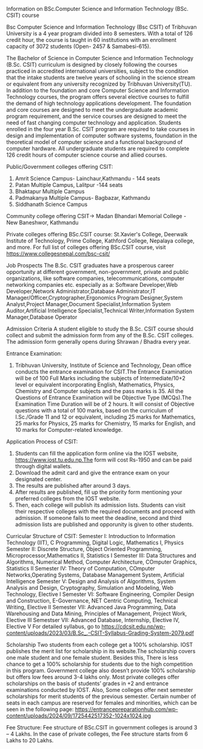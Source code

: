 Information on BSc.Computer Science and Information Technology (BSc. CSIT) course

Bsc Computer Science and Information Technology (Bsc CSIT) of Tribhuvan University is a 4 year program divided into 8 semesters. With a total of 126 credit hour, the course is taught in 60 institutions with an enrollment capacity of 3072 students (Open- 2457 & Samabesi-615).

The Bachelor of Science in Computer Science and Information Technology (B.Sc. CSIT)
curriculum is designed by closely following the courses practiced in accredited international universities, subject to the condition that the intake students are twelve years of schooling in the science stream or equivalent from any university recognized by Tribhuvan University(TU). In addition to the foundation and core Computer Science and Information Technology courses, the program offers several elective courses to fulfill the demand of high technology applications development. The foundation and core courses are designed to meet the undergraduate academic program requirement, and the service courses are designed to meet the need of fast changing computer technology and application. Students enrolled in the four year B.Sc. CSIT program are required to take courses in design and implementation of computer software systems, foundation in the theoretical model of computer science and a functional background of computer hardware. All undergraduate students are required to complete 126 credit hours of computer science course and allied courses.

Public/Government colleges offering CSIT:

1. Amrit Science Campus- Lainchaur,Kathmandu - 144 seats
2. Patan Multiple Campus, Lalitpur -144 seats
3. Bhaktapur Multiple Campus
4. Padmakanya Multiple Campus- Bagbazar, Kathmandu
5. Siddhanath Science Campus

Community college offering CSIT-> Madan Bhandari Memorial College - New Baneshwor, Kathmandu

Private colleges offering BSc.CSIT course:
St.Xavier's College, Deerwalk Institute of Technology, Prime College, Kathford College, Nepalaya college, and more.
For full list of colleges offering BSc.CSIT course, visit https://www.collegesnepal.com/bsc-csit/

Job Prospects
The B.Sc. CSIT graduates have a prosperous career opportunity at different government, non-government, private and public organizations, like software companies, telecommunications, computer networking companies etc. especially as a:
Software Developer,Web Developer,Network Administrator,Database Administrator,IT Manager/Officer,Cryptographer,Ergonomics Program Designer,System Analyst,Project Manager,Document Specialist,Information System Auditor,Artificial Intelligence Specialist,Technical Writer,Information System Manager,Database Operator

Admission Criteria
A student eligible to study the B.Sc. CSIT course should collect and submit the admission form from any of the B.Sc. CSIT colleges. The admission form generally opens during Shrawan / Bhadra every year.

Entrance Examination:

1. Tribhuvan University, Institute of Science and Technology, Dean office conducts the entrance examination for CSIT.The Entrance Examination will be of 100 Full Marks including the subjects of Intermediate/10+2 level or equivalent incorporating English, Mathematics, Physics, Chemistry and Computer subjects and the pass marks is 35. All the Questions of Entrance Examination will be Objective Type (MCQs).The Examination Time Duration will be of 2 hours. It will consist of Objective questions with a total of 100 marks, based on the curriculum of I.Sc./Grade 11 and 12 or equivalent, including 25 marks for Mathematics, 25 marks for Physics, 25 marks for Chemistry, 15 marks for English, and 10 marks for Computer-related knowledge.

Application Process of CSIT:

1. Students can fill the application form online via the IOST website, https://www.iost.tu.edu.np.The form will cost Rs-1950 and can be paid through digital wallets.
2. Download the admit card and give the entrance exam on your designated center.
3. The results are published after around 3 days.
4. After results are published, fill up the priority form mentioning your preferred colleges from the IOST website.
5. Then, each college will publish its admission lists. Students can visit their respective colleges with the required documents and proceed with admission. If someone fails to meet the deadline, second and third admission lists are published and opporunity is given to other students.

Curricular Structure of CSIT:
Semester I: Introduction to Information Technology (IIT), C Programming, Digital Logic, Mathematics I, Physics
Semester II: Discrete Structure, Object Oriented Programming, Microprocessor,Mathematics II, Statistics I
Semester III: Data Structures and Algorithms, Numerical Method, Computer Architecture, COmputer Graphics, Statistics II
Semester IV: Theory of Computation, COmputer Networks,Operating Systems, Database Management System, Artificial Intelligence
Semester V: Design and Analysis of Algorithms, System Analysis and Design, Cryptography, Simulation and Modeling, Web Technology, Elective I
Semester VI: Software Engineering, Compiler Design and Construction, E-Governance, NET Centric Computing, Technical Writing, Elective II
Semester VII: Advanced Java Programming, Data Warehousing and Data Mining, Principles of Management, Project Work, Elective III
Semestser VII: Advanced Database, Internship, Elective IV, Elective V
For detailed syllabus, go to https://cdcsit.edu.np/wp-content/uploads/2023/03/B.Sc_.-CSIT-Syllabus-Grading-System-2079.pdf

Scholarship
Two students from each college get a 100% scholarship. IOST publishes the merit list for scholarship in its website.The scholarship covers one male student and one female student. Besides this, There is less chance to get a 100% scholarship for students due to the high competition in this program. Government college also doesn’t provide 100% scholarship but offers low fees around 3-4 lakhs only. Most private colleges offer scholarships on the basis of students’ grades in +2 and entrance examinations conducted by IOST. Also, Some colleges offer next semester scholarships for merit students of the previous semester. Certain number of seats in each campus are reserved for females and minorities, which can be seen in the following page: https://entrancepreparationhub.com/wp-content/uploads/2024/09/1725442517352-1024x1024.jpg

Fee Structure:
Fee structure of BSc.CSIT in government colleges is around 3 – 4 Lakhs. In the case of private colleges, the Fee structure starts from 6 Lakhs to 20 Lakhs.
